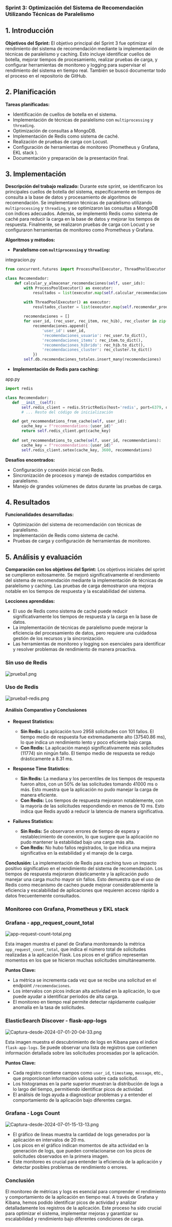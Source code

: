 ### Sprint 3: Optimización del Sistema de Recomendación Utilizando Técnicas de Paralelismo

## 1. Introducción

**Objetivos del Sprint:** El objetivo principal del Sprint 3 fue optimizar el rendimiento del sistema de recomendación mediante la implementación de técnicas de paralelismo y caching. Esto incluye identificar cuellos de botella, mejorar tiempos de procesamiento, realizar pruebas de carga, y configurar herramientas de monitoreo y logging para supervisar el rendimiento del sistema en tiempo real. También se buscó documentar todo el proceso en el repositorio de GitHub.

## 2. Planificación

**Tareas planificadas:**

-   Identificación de cuellos de botella en el sistema.
-   Implementación de técnicas de paralelismo con `multiprocessing` y `threading`.
-   Optimización de consultas a MongoDB.
-   Implementación de Redis como sistema de caché.
-   Realización de pruebas de carga con Locust.
-   Configuración de herramientas de monitoreo (Prometheus y Grafana, EKL stack ).
-   Documentación y preparación de la presentación final.


## 3. Implementación

**Descripción del trabajo realizado:** Durante este sprint, se identificaron los principales cuellos de botella del sistema, específicamente en tiempos de consulta a la base de datos y procesamiento de algoritmos de recomendación. Se implementaron técnicas de paralelismo utilizando `multiprocessing` y `threading`, y se optimizaron las consultas a MongoDB con índices adecuados. Además, se implementó Redis como sistema de caché para reducir la carga en la base de datos y mejorar los tiempos de respuesta. Finalmente, se realizaron pruebas de carga con Locust y se configuraron herramientas de monitoreo como Prometheus y Grafana.


**Algoritmos y métodos:**

- **Paralelismo con `multiprocessing` y `threading`:**

integracion.py
```python
from concurrent.futures import ProcessPoolExecutor, ThreadPoolExecutor

class Recomendador:
    def calcular_y_almacenar_recomendaciones(self, user_ids):
        with ProcessPoolExecutor() as executor:
            resultados = list(executor.map(self.calcular_recomendaciones, user_ids))

        with ThreadPoolExecutor() as executor:
            resultados_cluster = list(executor.map(self.recomendar_productos_cluster, user_ids, [self.user_product_matrix_train]*len(user_ids)))
        
        recomendaciones = []
        for user_id, (rec_user, rec_item, rec_hib), rec_cluster in zip(user_ids, resultados, resultados_cluster):
            recomendaciones.append({
                'user_id': user_id,
                'recomendaciones_usuario': rec_user.to_dict(),
                'recomendaciones_items': rec_item.to_dict(),
                'recomendaciones_hibrido': rec_hib.to_dict(),
                'recomendaciones_cluster': rec_cluster.to_dict()
            })
        self.db.recomendaciones_totales.insert_many(recomendaciones)
  ```


- **Implementación de Redis para caching:**

app.py
 ```python
import redis

class Recomendador:
    def __init__(self):
        self.redis_client = redis.StrictRedis(host='redis', port=6379, db=0)
        # ... Resto del código de inicialización

    def get_recommendations_from_cache(self, user_id):
        cache_key = f"recommendations:{user_id}"
        return self.redis_client.get(cache_key)
    
    def set_recommendations_to_cache(self, user_id, recommendations):
        cache_key = f"recommendations:{user_id}"
        self.redis_client.setex(cache_key, 3600, recommendations)
 ```

**Desafíos encontrados:**

-   Configuración y conexión inicial con Redis.
-   Sincronización de procesos y manejo de estados compartidos en paralelismo.
-   Manejo de grandes volúmenes de datos durante las pruebas de carga.

## 4. Resultados

**Funcionalidades desarrolladas:**

-   Optimización del sistema de recomendación con técnicas de paralelismo.
-   Implementación de Redis como sistema de caché.
-   Pruebas de carga y configuración de herramientas de monitoreo.

## 5. Análisis y evaluación

**Comparación con los objetivos del Sprint:** Los objetivos iniciales del sprint se cumplieron exitosamente. Se mejoró significativamente el rendimiento del sistema de recomendación mediante la implementación de técnicas de paralelismo y caching. Las pruebas de carga demostraron una mejora notable en los tiempos de respuesta y la escalabilidad del sistema.

**Lecciones aprendidas:**

-   El uso de Redis como sistema de caché puede reducir significativamente los tiempos de respuesta y la carga en la base de datos.
-   La implementación de técnicas de paralelismo puede mejorar la eficiencia del procesamiento de datos, pero requiere una cuidadosa gestión de los recursos y la sincronización.
-   Las herramientas de monitoreo y logging son esenciales para identificar y resolver problemas de rendimiento de manera proactiva.


### Sin uso de Redis
![prueba1.png](https://i.postimg.cc/nhwNC7zW/prueba1.png)



### Uso de Redis
![prueba1-redis.png](https://i.postimg.cc/wvz2vThP/prueba1-redis.png)


#### Análisis Comparativo y Conclusiones

-   **Request Statistics:**
    
    -   **Sin Redis:** La aplicación tuvo 2958 solicitudes con 101 fallos. El tiempo medio de respuesta fue extremadamente alto (37540.86 ms), lo que indica un rendimiento lento y poco eficiente bajo carga.
    -   **Con Redis:** La aplicación manejó significativamente más solicitudes (11774) sin ningún fallo. El tiempo medio de respuesta se redujo drásticamente a 8.31 ms.
-   **Response Time Statistics:**
    
    -   **Sin Redis:** La mediana y los percentiles de los tiempos de respuesta fueron altos, con un 50% de las solicitudes tomando 41000 ms o más. Esto muestra que la aplicación no pudo manejar la carga de manera eficiente.
    -   **Con Redis:** Los tiempos de respuesta mejoraron notablemente, con la mayoría de las solicitudes respondiendo en menos de 10 ms. Esto indica que Redis ayudó a reducir la latencia de manera significativa.
-   **Failures Statistics:**
    
    -   **Sin Redis:** Se observaron errores de tiempo de espera y restablecimiento de conexión, lo que sugiere que la aplicación no pudo mantener la estabilidad bajo una carga más alta.
    -   **Con Redis:** No hubo fallos registrados, lo que indica una mejora significativa en la estabilidad y el manejo de la carga.

**Conclusión:** La implementación de Redis para caching tuvo un impacto positivo significativo en el rendimiento del sistema de recomendación. Los tiempos de respuesta mejoraron drásticamente y la aplicación pudo manejar una carga mucho mayor sin fallos. Esto demuestra que el uso de Redis como mecanismo de cacheo puede mejorar considerablemente la eficiencia y escalabilidad de aplicaciones que requieren acceso rápido a datos frecuentemente consultados.


### Monitoreo con Grafana, Prometheus y EKL stack


### Grafana - app_request_count_total 
![app-request-count-total.png](https://i.postimg.cc/LsLyS4Cq/app-request-count-total.png)


Esta imagen muestra el panel de Grafana monitoreando la métrica `app_request_count_total`, que indica el número total de solicitudes realizadas a la aplicación Flask. Los picos en el gráfico representan momentos en los que se hicieron muchas solicitudes simultáneamente.

**Puntos Clave:**

-   La métrica se incrementa cada vez que se recibe una solicitud en el endpoint `/recomendaciones`.
-   Los intervalos con picos indican alta actividad en la aplicación, lo que puede ayudar a identificar períodos de alta carga.
-   El monitoreo en tiempo real permite detectar rápidamente cualquier anomalía en la tasa de solicitudes.


### ElasticSearch Discover - flask-app-logs
![Captura-desde-2024-07-01-20-04-33.png](https://i.postimg.cc/ncNNBhWz/Captura-desde-2024-07-01-20-04-33.png)

Esta imagen muestra el descubrimiento de logs en Kibana para el índice `flask-app-logs`. Se puede observar una lista de registros que contienen información detallada sobre las solicitudes procesadas por la aplicación.

**Puntos Clave:**

-   Cada registro contiene campos como `user_id`, `timestamp`, `message`, etc., que proporcionan información valiosa sobre cada solicitud.
-   Los histogramas en la parte superior muestran la distribución de logs a lo largo del tiempo, permitiendo identificar picos de actividad.
-   El análisis de logs ayuda a diagnosticar problemas y a entender el comportamiento de la aplicación bajo diferentes cargas.



### Grafana - Logs Count
![Captura-desde-2024-07-01-15-13-13.png](https://i.postimg.cc/dVX38w9V/Captura-desde-2024-07-01-15-13-13.png)

-   El gráfico de líneas muestra la cantidad de logs generados por la aplicación en intervalos de 20 ms.
-   Los picos en el gráfico indican momentos de alta actividad en la generación de logs, que pueden correlacionarse con los picos de solicitudes observados en la primera imagen.
-   Este monitoreo es crucial para entender la eficiencia de la aplicación y detectar posibles problemas de rendimiento o errores.



### Conclusión

El monitoreo de métricas y logs es esencial para comprender el rendimiento y comportamiento de la aplicación en tiempo real. A través de Grafana y Kibana, hemos podido identificar picos de actividad y analizar detalladamente los registros de la aplicación. Este proceso ha sido crucial para optimizar el sistema, implementar mejoras y garantizar su escalabilidad y rendimiento bajo diferentes condiciones de carga.

